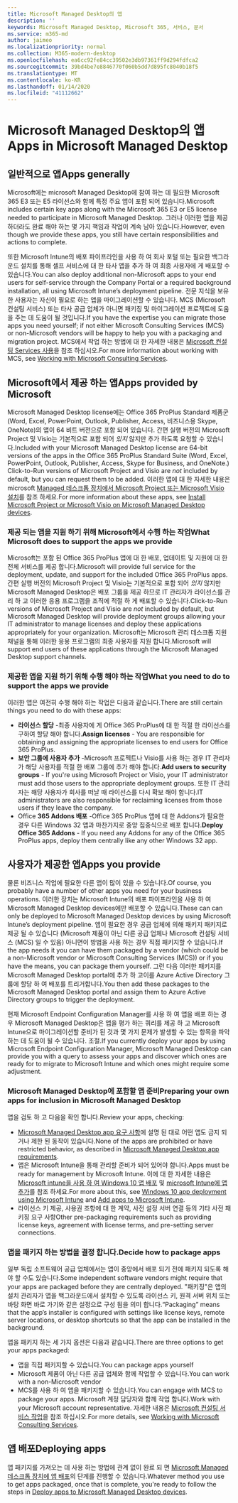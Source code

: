 ```yaml
---
title: Microsoft Managed Desktop의 앱
description: ''
keywords: Microsoft Managed Desktop, Microsoft 365, 서비스, 문서
ms.service: m365-md
author: jaimeo
ms.localizationpriority: normal
ms.collection: M365-modern-desktop
ms.openlocfilehash: ea6cc92fe84cc39502e3db97361ff9d294fdfca2
ms.sourcegitcommit: 39bd4be7e8846770f060b5dd7d895fc8040b18f5
ms.translationtype: MT
ms.contentlocale: ko-KR
ms.lasthandoff: 01/14/2020
ms.locfileid: "41112662"
---
```

# <a name="apps-in-microsoft-managed-desktop"></a><span data-ttu-id="09ad5-103">Microsoft Managed Desktop의 앱</span><span class="sxs-lookup"><span data-stu-id="09ad5-103">Apps in Microsoft Managed Desktop</span></span>

<!--This topic is the target for 2 "Learn more" links in the Admin Portal (aka.ms/app-overview;app-package); also target for link from Online resources (aka.ms/app-overviewmmd-app-prep) do not delete.-->

<!--Applications: supported/onboard/deployment -->
 
## <a name="apps-generally"></a><span data-ttu-id="09ad5-104">일반적으로 앱</span><span class="sxs-lookup"><span data-stu-id="09ad5-104">Apps generally</span></span>

<span data-ttu-id="09ad5-105">Microsoft에는 microsoft Managed Desktop에 참여 하는 데 필요한 Microsoft 365 E3 또는 E5 라이선스와 함께 특정 주요 앱이 포함 되어 있습니다.</span><span class="sxs-lookup"><span data-stu-id="09ad5-105">Microsoft includes certain key apps along with the Microsoft 365 E3 or E5 license needed to participate in Microsoft Managed Desktop.</span></span> <span data-ttu-id="09ad5-106">그러나 이러한 앱을 제공 하더라도 완료 해야 하는 몇 가지 책임과 작업이 계속 남아 있습니다.</span><span class="sxs-lookup"><span data-stu-id="09ad5-106">However, even though we provide these apps, you still have certain responsibilities and actions to complete.</span></span>

<span data-ttu-id="09ad5-107">또한 Microsoft Intune의 배포 파이프라인을 사용 하 여 회사 포털 또는 필요한 백그라운드 설치를 통해 셀프 서비스에 대 한 타사 앱을 추가 하 여 최종 사용자에 게 배포할 수 있습니다.</span><span class="sxs-lookup"><span data-stu-id="09ad5-107">You can also deploy additional non-Microsoft apps to your end users for self-service through the Company Portal or a required background installation, all using Microsoft Intune’s deployment pipeline.</span></span> <span data-ttu-id="09ad5-108">전문 지식을 보유 한 사용자는 자신이 필요로 하는 앱을 마이그레이션할 수 있습니다. MCS (Microsoft 컨설팅 서비스) 또는 타사 공급 업체가 아니면 패키징 및 마이그레이션 프로젝트에 도움을 주는 데 도움이 될 것입니다.</span><span class="sxs-lookup"><span data-stu-id="09ad5-108">If you have the expertise you can migrate those apps you need yourself; if not either Microsoft Consulting Services (MCS) or non-Microsoft vendors will be happy to help you with a packaging and migration project.</span></span> <span data-ttu-id="09ad5-109">MCS에서 작업 하는 방법에 대 한 자세한 내용은 [Microsoft 컨설팅 Services 사용](apps-MCS.md)을 참조 하십시오.</span><span class="sxs-lookup"><span data-stu-id="09ad5-109">For more information about working with MCS, see [Working with Microsoft Consulting Services](apps-MCS.md).</span></span>


## <a name="apps-provided-by-microsoft"></a><span data-ttu-id="09ad5-110">Microsoft에서 제공 하는 앱</span><span class="sxs-lookup"><span data-stu-id="09ad5-110">Apps provided by Microsoft</span></span>

<span data-ttu-id="09ad5-111">Microsoft Managed Desktop license에는 Office 365 ProPlus Standard 제품군 (Word, Excel, PowerPoint, Outlook, Publisher, Access, 비즈니스용 Skype, OneNote)의 앱이 64 비트 버전으로 포함 되어 있습니다. 간편 실행 버전의 Microsoft Project 및 Visio는 기본적으로 포함 되어 *있지* 않지만 추가 하도록 요청할 수 있습니다.</span><span class="sxs-lookup"><span data-stu-id="09ad5-111">Included with your Microsoft Managed Desktop license are 64-bit versions of the apps in the Office 365 ProPlus Standard Suite (Word, Excel, PowerPoint, Outlook, Publisher, Access, Skype for Business, and OneNote.) Click-to-Run versions of Microsoft Project and Visio are *not* included by default, but you can request them to be added.</span></span> <span data-ttu-id="09ad5-112">이러한 앱에 대 한 자세한 내용은 microsoft [Managed 데스크톱 장치에서 Microsoft Project 또는 Microsoft Visio 설치](../get-started/project-visio.md)를 참조 하세요.</span><span class="sxs-lookup"><span data-stu-id="09ad5-112">For more information about these apps, see [Install Microsoft Project or Microsoft Visio on Microsoft Managed Desktop devices](../get-started/project-visio.md).</span></span>

### <a name="what-microsoft-does-to-support-the-apps-we-provide"></a><span data-ttu-id="09ad5-113">제공 되는 앱을 지원 하기 위해 Microsoft에서 수행 하는 작업</span><span class="sxs-lookup"><span data-stu-id="09ad5-113">What Microsoft does to support the apps we provide</span></span>

<span data-ttu-id="09ad5-114">Microsoft는 포함 된 Office 365 ProPlus 앱에 대 한 배포, 업데이트 및 지원에 대 한 전체 서비스를 제공 합니다.</span><span class="sxs-lookup"><span data-stu-id="09ad5-114">Microsoft will provide full service for the deployment, update, and support for the included Office 365 ProPlus apps.</span></span> <span data-ttu-id="09ad5-115">간편 실행 버전의 Microsoft Project 및 Visio는 기본적으로 포함 되어 *있지* 않지만 Microsoft Managed Desktop은 배포 그룹을 제공 하므로 IT 관리자가 라이선스를 관리 하 고 이러한 응용 프로그램을 조직에 적절 하 게 배포할 수 있습니다.</span><span class="sxs-lookup"><span data-stu-id="09ad5-115">Click-to-Run versions of Microsoft Project and Visio are *not* included by default, but Microsoft Managed Desktop will provide deployment groups allowing your IT administrator to manage licenses and deploy these applications appropriately for your organization.</span></span> <span data-ttu-id="09ad5-116">Microsoft는 Microsoft 관리 데스크톱 지원 채널을 통해 이러한 응용 프로그램의 최종 사용자를 지원 합니다.</span><span class="sxs-lookup"><span data-stu-id="09ad5-116">Microsoft will support end users of these applications through the Microsoft Managed Desktop support channels.</span></span>

### <a name="what-you-need-to-do-to-support-the-apps-we-provide"></a><span data-ttu-id="09ad5-117">제공한 앱을 지원 하기 위해 수행 해야 하는 작업</span><span class="sxs-lookup"><span data-stu-id="09ad5-117">What you need to do to support the apps we provide</span></span>

<span data-ttu-id="09ad5-118">이러한 앱은 여전히 수행 해야 하는 작업은 다음과 같습니다.</span><span class="sxs-lookup"><span data-stu-id="09ad5-118">There are still certain things you need to do with these apps:</span></span>

- <span data-ttu-id="09ad5-119">**라이선스 할당** -최종 사용자에 게 Office 365 ProPlus에 대 한 적절 한 라이선스를 구하여 할당 해야 합니다.</span><span class="sxs-lookup"><span data-stu-id="09ad5-119">**Assign licenses** - You are responsible for obtaining and assigning the appropriate licenses to end users for Office 365 ProPlus.</span></span>
- <span data-ttu-id="09ad5-120">**보안 그룹에 사용자 추가** -Microsoft 프로젝트나 Visio를 사용 하는 경우 IT 관리자가 해당 사용자를 적절 한 배포 그룹에 추가 해야 합니다.</span><span class="sxs-lookup"><span data-stu-id="09ad5-120">**Add users to security groups** - If you're using Microsoft Project or Visio, your IT administrator must add those users to the appropriate deployment groups.</span></span> <span data-ttu-id="09ad5-121">또한 IT 관리자는 해당 사용자가 회사를 떠날 때 라이선스를 다시 확보 해야 합니다.</span><span class="sxs-lookup"><span data-stu-id="09ad5-121">IT administrators are also responsible for reclaiming licenses from those users if they leave the company.</span></span>
- <span data-ttu-id="09ad5-122">Office **365 Addons 배포** -Office 365 ProPlus 앱에 대 한 Addons가 필요한 경우 다른 Windows 32 앱과 마찬가지로 중앙 집중식으로 배포 합니다.</span><span class="sxs-lookup"><span data-stu-id="09ad5-122">**Deploy Office 365 Addons** - If you need any Addons for any of the Office 365 ProPlus apps, deploy them centrally like any other Windows 32 app.</span></span> 

## <a name="apps-you-provide"></a><span data-ttu-id="09ad5-123">사용자가 제공한 앱</span><span class="sxs-lookup"><span data-stu-id="09ad5-123">Apps you provide</span></span>

<span data-ttu-id="09ad5-124">물론 비즈니스 작업에 필요한 다른 앱이 많이 있을 수 있습니다.</span><span class="sxs-lookup"><span data-stu-id="09ad5-124">Of course, you probably have a number of other apps you need for your business operations.</span></span> <span data-ttu-id="09ad5-125">이러한 장치는 Microsoft Intune의 배포 파이프라인을 사용 하 여 Microsoft Managed Desktop devices에만 배포할 수 있습니다.</span><span class="sxs-lookup"><span data-stu-id="09ad5-125">These can can only be deployed to Microsoft Managed Desktop devices by using Microsoft Intune’s deployment pipeline.</span></span> <span data-ttu-id="09ad5-126">앱이 필요한 경우 공급 업체에 의해 패키지 패키지로 제공 될 수 있습니다 (Microsoft 제품이 아닌 다른 공급 업체나 Microsoft 컨설팅 서비스 (MCS) 일 수 있음) 아니면이 방법을 사용 하는 경우 직접 패키지할 수 있습니다.</span><span class="sxs-lookup"><span data-stu-id="09ad5-126">If the app needs it you can have them packaged by a vendor (which could be a non-Microsoft vendor or Microsoft Consulting Services (MCS)) or if you have the means, you can package them yourself.</span></span> <span data-ttu-id="09ad5-127">그런 다음 이러한 패키지를 Microsoft Managed Desktop portal에 추가 하 고이를 Azure Active Directory 그룹에 할당 하 여 배포를 트리거합니다.</span><span class="sxs-lookup"><span data-stu-id="09ad5-127">You then add these packages to the Microsoft Managed Desktop portal and assign them to Azure Active Directory groups to trigger the deployment.</span></span> 

<span data-ttu-id="09ad5-128">현재 Microsoft Endpoint Configuration Manager를 사용 하 여 앱을 배포 하는 경우 Microsoft Managed Desktop은 앱을 평가 하는 쿼리를 제공 하 고 Microsoft Intune으로 마이그레이션할 준비가 된 것과 몇 가지 문제가 발생할 수 있는 항목을 파악 하는 데 도움이 될 수 있습니다. 조절.</span><span class="sxs-lookup"><span data-stu-id="09ad5-128">If you currently deploy your apps by using Microsoft Endpoint Configuration Manager, Microsoft Managed Desktop can provide you with a query to assess your apps and discover which ones are ready for to migrate to Microsoft Intune and which ones might require some adjustment.</span></span>


### <a name="preparing-your-own-apps-for-inclusion-in-microsoft-managed-desktop"></a><span data-ttu-id="09ad5-129">Microsoft Managed Desktop에 포함할 앱 준비</span><span class="sxs-lookup"><span data-stu-id="09ad5-129">Preparing your own apps for inclusion in Microsoft Managed Desktop</span></span>
<span data-ttu-id="09ad5-130">앱을 검토 하 고 다음을 확인 합니다.</span><span class="sxs-lookup"><span data-stu-id="09ad5-130">Review your apps, checking:</span></span>

- <span data-ttu-id="09ad5-131">[Microsoft Managed Desktop app 요구 사항](https://aka.ms/app-req)에 설명 된 대로 어떤 앱도 금지 되거나 제한 된 동작이 있습니다.</span><span class="sxs-lookup"><span data-stu-id="09ad5-131">None of the apps are prohibited or have restricted behavior, as described in [Microsoft Managed Desktop app requirements](https://aka.ms/app-req).</span></span>
- <span data-ttu-id="09ad5-132">앱은 Microsoft Intune을 통해 관리할 준비가 되어 있어야 합니다.</span><span class="sxs-lookup"><span data-stu-id="09ad5-132">Apps must be ready for management by Microsoft Intune.</span></span> <span data-ttu-id="09ad5-133">이에 대 한 자세한 내용은 [Microsoft intune을 사용 하 여 Windows 10 앱 배포](https://docs.microsoft.com/intune/apps-windows-10-app-deploy) 및 [microsoft Intune에 앱 추가](https://docs.microsoft.com/intune/apps-add)를 참조 하세요.</span><span class="sxs-lookup"><span data-stu-id="09ad5-133">For more about this, see [Windows 10 app deployment using Microsoft Intune](https://docs.microsoft.com/intune/apps-windows-10-app-deploy) and [Add apps to Microsoft Intune](https://docs.microsoft.com/intune/apps-add).</span></span>
- <span data-ttu-id="09ad5-134">라이선스 키 제공, 사용권 조항에 대 한 계약, 사전 설정 서버 연결 등의 기타 사전 패키징 요구 사항</span><span class="sxs-lookup"><span data-stu-id="09ad5-134">Other pre-packaging requirements such as providing license keys, agreement with license terms, and pre-setting server connections.</span></span>

### <a name="decide-how-to-package-apps"></a><span data-ttu-id="09ad5-135">앱을 패키지 하는 방법을 결정 합니다.</span><span class="sxs-lookup"><span data-stu-id="09ad5-135">Decide how to package apps</span></span>

<span data-ttu-id="09ad5-136">일부 독립 소프트웨어 공급 업체에서는 앱이 중앙에서 배포 되기 전에 패키지 되도록 해야 할 수도 있습니다.</span><span class="sxs-lookup"><span data-stu-id="09ad5-136">Some independent software vendors might require that your apps are packaged before they are centrally deployed.</span></span> <span data-ttu-id="09ad5-137">"패키징"은 앱의 설치 관리자가 앱을 백그라운드에서 설치할 수 있도록 라이선스 키, 원격 서버 위치 또는 바탕 화면 바로 가기와 같은 설정으로 구성 됨을 의미 합니다.</span><span class="sxs-lookup"><span data-stu-id="09ad5-137">“Packaging” means that the app’s installer is configured with settings like license keys, remote server locations, or desktop shortcuts so that the app can be installed in the background.</span></span>

<span data-ttu-id="09ad5-138">앱을 패키지 하는 세 가지 옵션은 다음과 같습니다.</span><span class="sxs-lookup"><span data-stu-id="09ad5-138">There are three options to get your apps packaged:</span></span> 


- <span data-ttu-id="09ad5-139">앱을 직접 패키지할 수 있습니다.</span><span class="sxs-lookup"><span data-stu-id="09ad5-139">You can package apps yourself</span></span>
- <span data-ttu-id="09ad5-140">Microsoft 제품이 아닌 다른 공급 업체와 함께 작업할 수 있습니다.</span><span class="sxs-lookup"><span data-stu-id="09ad5-140">You can work with a non-Microsoft vendor</span></span>
- <span data-ttu-id="09ad5-141">MCS를 사용 하 여 앱을 패키지할 수 있습니다.</span><span class="sxs-lookup"><span data-stu-id="09ad5-141">You can engage with MCS to package your apps.</span></span> <span data-ttu-id="09ad5-142">Microsoft 계정 담당자와 함께 작업 합니다.</span><span class="sxs-lookup"><span data-stu-id="09ad5-142">Work with your Microsoft account representative.</span></span> <span data-ttu-id="09ad5-143">자세한 내용은 [Microsoft 컨설팅 서비스 작업](apps-MCS.md)을 참조 하십시오.</span><span class="sxs-lookup"><span data-stu-id="09ad5-143">For more details, see [Working with Microsoft Consulting Services](apps-MCS.md).</span></span>







## <a name="deploying-apps"></a><span data-ttu-id="09ad5-144">앱 배포</span><span class="sxs-lookup"><span data-stu-id="09ad5-144">Deploying apps</span></span>

<span data-ttu-id="09ad5-145">앱 패키지를 가져오는 데 사용 하는 방법에 관계 없이 완료 되 면 [Microsoft Managed 데스크톱 장치에 앱 배포](../get-started/deploy-apps.md)의 단계를 진행할 수 있습니다.</span><span class="sxs-lookup"><span data-stu-id="09ad5-145">Whatever method you use to get apps packaged, once that is complete, you're ready to follow the steps in [Deploy apps to Microsoft Managed Desktop devices](../get-started/deploy-apps.md).</span></span>


